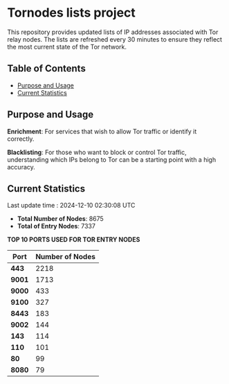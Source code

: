 # Tornodes lists project

This repository provides updated lists of IP addresses associated with Tor relay nodes. The lists are refreshed every 30 minutes to ensure they reflect the most current state of the Tor network.

## Table of Contents

- [Purpose and Usage](#purpose-and-usage)
- [Current Statistics](#current-statistics)


## Purpose and Usage

**Enrichment**: For services that wish to allow Tor traffic or identify it correctly.

**Blacklisting**: For those who want to block or control Tor traffic, understanding which IPs belong to Tor can be a starting point with a high accuracy.

## Current Statistics

Last update time : 2024-12-10 02:30:08 UTC

- **Total Number of Nodes**: 8675
- **Total of Entry Nodes**: 7337

**TOP 10 PORTS USED FOR TOR ENTRY NODES**

| **Port** | **Number of Nodes** |
|------|-----------------|
| **443**   | 2218  |
| **9001**   | 1713  |
| **9000**   | 433  |
| **9100**   | 327  |
| **8443**   | 183  |
| **9002**   | 144  |
| **143**   | 114  |
| **110**   | 101  |
| **80**   | 99  |
| **8080**   | 79  |

